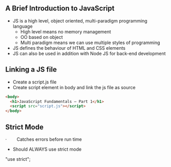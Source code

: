 ## A Brief Introduction to JavaScript

- JS is a high level, object oriented, multi-paradigm programming language
  - High level means no memory management
  - OO based on object
  - Multi paradigm means we can use multiple styles of programming
- JS defines the behaviour of HTML and CSS elements
- JS can also be used in addition with Node JS for back-end development

## Linking a JS file

- Create a script.js file
- Create script element in body and link the js file as source
```html
<body>
  <h1>JavaScript Fundamentals – Part 1</h1>
  <script src="script.js"></script>
</body>
```

## Strict Mode
·        Catches errors before run time
- Should ALWAYS use strict mode

"use strict";